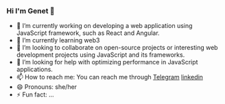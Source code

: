 ### Hi I'm Genet 👋
- 🔭 I’m currently working on developing a web application using JavaScript framework, such as React and Angular.
- 🌱 I’m currently learning web3 
- 👯 I’m looking to collaborate on open-source projects or interesting web development projects using JavaScript and its frameworks.
- 🤔 I’m looking for help with optimizing performance in JavaScript applications.
- 📫 How to reach me: You can reach me through <a href="https://t.me/selasye" target="_blank">Telegram</a>  <a href="https://www.linkedin.com/in/genet-atakilt/" target="_blank">linkedin</a> 
- 😄 Pronouns: she/her
- ⚡ Fun fact: ...

<!--
**GenetAtakilt/GenetAtakilt** is a ✨ _special_ ✨ repository because its `README.md` (this file) appears on your GitHub profile.

Here are some ideas to get you started:
- 💬 Ask me about ...


-->
